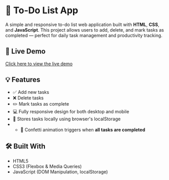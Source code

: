 # 📝 To-Do List App

A simple and responsive to-do list web application built with **HTML**, **CSS**, and **JavaScript**. This project allows users to add, delete, and mark tasks as completed — perfect for daily task management and productivity tracking.

## 🔗 Live Demo

[Click here to view the live demo](https://chinanu-tech.github.io/Todo-list-app/)



## 💡 Features

- ✅ Add new tasks
- ❌ Delete tasks
- ✏️ Mark tasks as complete
- 💻 Fully responsive design for both desktop and mobile
- 💾 Stores tasks locally using browser's localStorage
- - 🎊 Confetti animation triggers when **all tasks are completed**

## 🛠️ Built With

- HTML5
- CSS3 (Flexbox & Media Queries)
- JavaScript (DOM Manipulation, localStorage)

